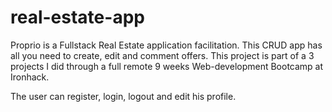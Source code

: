 # real-estate-app

Proprio is a Fullstack Real Estate application facilitation. This CRUD app has all you need to create, edit and comment offers. This project is part of a 3 projects I did through a full remote 9 weeks Web-development Bootcamp at Ironhack.

The user can register, login, logout and edit his profile.
